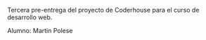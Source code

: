 Tercera pre-entrega del proyecto de Coderhouse para el curso de desarrollo web.

Alumno: Martin Polese